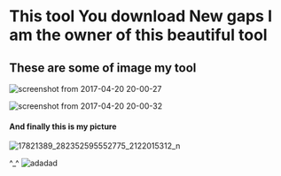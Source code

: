 # This tool  You download New gaps  I am the owner of this beautiful tool
## These are some of image my tool
![screenshot from 2017-04-20 20-00-27](https://cloud.githubusercontent.com/assets/25440152/25254463/f6d07f2a-2625-11e7-9ac4-898ce5bf6df8.png)

![screenshot from 2017-04-20 20-00-32](https://cloud.githubusercontent.com/assets/25440152/25254712/438c11f2-2627-11e7-93b1-a93ce2764ef3.png)

#### And finally this is my picture

![17821389_282352595552775_2122015312_n](https://cloud.githubusercontent.com/assets/25440152/25254791/b4d47e94-2627-11e7-995b-7d88ab8f22c7.jpg)

^_^ 
![adadad](https://cloud.githubusercontent.com/assets/25440152/25254814/ce692dfa-2627-11e7-86c5-d9e663c3fcd2.png)
